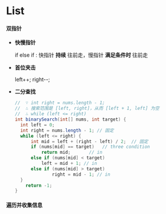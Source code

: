 # List

#### 双指针

+ **快慢指针**

  if else if : 快指针 **持续** 往前走，慢指针 **满足条件时** 往前走

+ **首位夹击**

  left++; right--;

+ **二分查找**

  ```java
  //  ∵ int right = nums.length - 1; 
  //  ∴ 搜索范围是 [left, right]，从而 [left + 1, left] 为空
  //  ∴ while (left <= right)  
  int binarySearch(int[] nums, int target) {
  	int left = 0;
  	int right = nums.length - 1; // 固定
   	while (left <= right) { 
      	int mid = left + (right - left) / 2;  // 固定
      	if (nums[mid] == target)   // three condition
          	return mid;       // in
      	else if (nums[mid] < target)
          	left = mid + 1; // in
      	else if (nums[mid] > target)
         		right = mid - 1; // in
  	} 
      return -1;
  }
  ```

#### 遍历并收集信息
